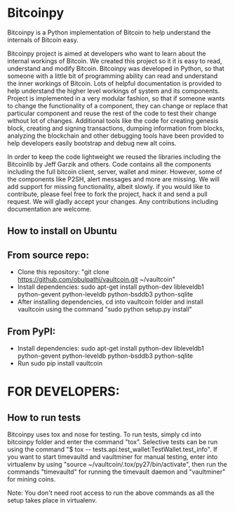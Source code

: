 Bitcoinpy
=========

Bitcoinpy is a Python implementation of Bitcoin to help understand the internals of Bitcoin easy.


Bitcoinpy project is aimed at developers who want to learn about the internal workings of Bitcoin. We created this project so it it is easy to read, understand and modify Bitcoin. Bitcoinpy was developed in Python, so that someone with a little bit of programming ability can read and understand the inner workings of Bitcoin. Lots of helpful documentation is provided to help understand the higher level workings of system and its components. Project is implemented in a very modular fashion, so that if someone wants to change the functionality of a component, they can change or replace that particular component and reuse the rest of the code to test their change without lot of changes. Additional tools like the code for creating genesis block, creating and signing transactions, dumping information from blocks, analyzing the blockchain and other debugging tools have been provided to help developers easily bootstrap and debug new alt coins.

In order to keep the code lightweight we reused the libraries including the Bitcoinlib by Jeff Garzik and others. Code contains all the components including the full bitcoin client, server, wallet and miner. However, some of the components like P2SH, alert messages and more are missing. We will add support for missing functionality, albeit slowly. if you would like to contribute, please feel free to fork the project, hack it and send a pull request. We will gladly accept your changes. Any contributions including documentation are welcome.

How to install on Ubuntu
------------------------

From source repo:
------------------
* Clone this repository: "git clone https://github.com/obulpathi/vaultcoin.git ~/vaultcoin"
* Install dependencies: sudo apt-get install python-dev libleveldb1 python-gevent python-leveldb python-bsddb3 python-sqlite
* After installing dependencies, cd into vaultcoin folder and install vaultcoin using the command "sudo python setup.py install"

From PyPI:
-----------
* Install dependencies: sudo apt-get install python-dev libleveldb1 python-gevent python-leveldb python-bsddb3 python-sqlite
* Run sudo pip install vaultcoin

FOR DEVELOPERS:
===============

How to run tests
-----------------
Bitcoinpy uses tox and nose for testing. To run tests, simply cd into bitcoinpy folder and enter the command "tox". Selective tests can be run using the command "$ tox -- tests.api.test_wallet:TestWallet.test_info". If you want to start timevaultd and vaultminer for manual testing, enter into virtualenv by using "source ~/vaultcoin/.tox/py27/bin/activate", then run the commands "timevaultd" for running the timevault daemon and "vaultminer" for mining coins.

Note: You don't need root access to run the above commands as all the setup takes place in virtualenv.
